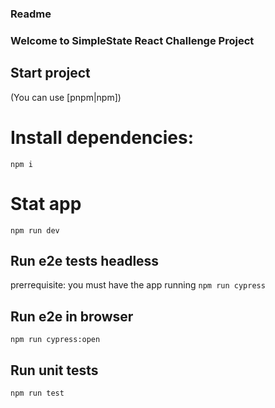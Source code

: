 ### Readme

### Welcome to SimpleState React Challenge Project

## Start project

(You can use [pnpm|npm])

# Install dependencies:

`npm i`

# Stat app

`npm run dev`

## Run e2e tests headless

prerrequisite: you must have the app running
`npm run cypress`

## Run e2e in browser

`npm run cypress:open`

## Run unit tests

`npm run test`
